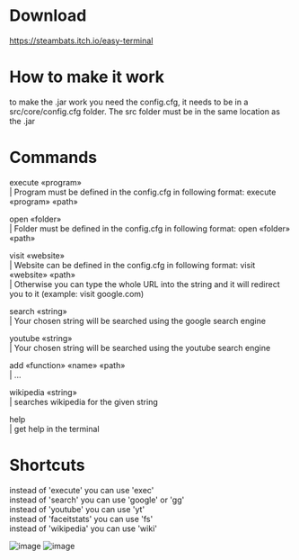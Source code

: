 # Download
https://steambats.itch.io/easy-terminal

# How to make it work
to make the .jar work you need the config.cfg, it needs to be in a src/core/config.cfg folder. The src folder must be in the same location as the .jar

# Commands
execute «program»   
| Program must be defined in the config.cfg in following format: execute «program» «path»  
  
open «folder»     
| Folder must be defined in the config.cfg in following format: open «folder» «path»  
  
visit «website»   
| Website can be defined in the config.cfg in following format: visit «website» «path»   
| Otherwise you can type the whole URL into the string and it will redirect you to it (example: visit google.com)
  
search «string»   
| Your chosen string will be searched using the google search engine  
  
youtube «string»  
| Your chosen string will be searched using the youtube search engine  

add «function» «name» «path»  
| ...

wikipedia «string»   
| searches wikipedia for the given string

help  
|  get help in the terminal
    
# Shortcuts
instead of 'execute' you can use 'exec'  
instead of 'search' you can use 'google' or 'gg'  
instead of 'youtube' you can use 'yt'  
instead of 'faceitstats' you can use 'fs'    
instead of 'wikipedia' you can use 'wiki'

![image](https://user-images.githubusercontent.com/31670615/128560964-6de7f1c7-0341-4768-8d1e-634fef7fd3e3.png)
![image](https://user-images.githubusercontent.com/31670615/128560970-e171cc57-9bf8-4479-b841-17227001a7b7.png)

